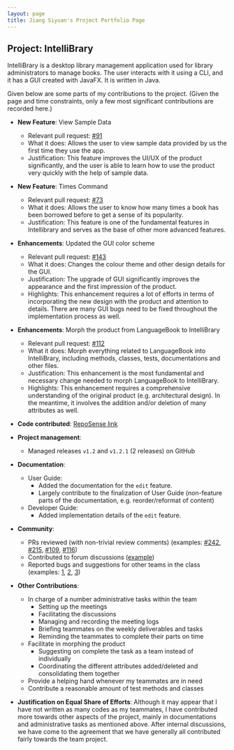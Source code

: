 ```yaml
---
layout: page
title: Jiang Siyuan's Project Portfolio Page
---
```


## Project: IntelliBrary

IntelliBrary is a desktop library management application used for library administrators to manage books. The user
interacts with it using a CLI, and it has a GUI created with JavaFX. It is written in Java.

Given below are some parts of my contributions to the project. (Given the page and time constraints, only a few most
significant contributions are recorded here.)

* **New Feature**: View Sample Data
  * Relevant pull request: [#91](https://github.com/AY2021S1-CS2103-F09-3/tp/pull/91)
  * What it does: Allows the user to view sample data provided by us the first time they use the app.
  * Justification: This feature improves the UI/UX of the product significantly, and the user is able to learn how to
  use the product very quickly with the help of sample data.

* **New Feature**: Times Command
  * Relevant pull request: [#73](https://github.com/AY2021S1-CS2103-F09-3/tp/pull/73)
  * What it does: Allows the user to know how many times a book has been borrowed before to get a sense of its
  popularity.
  * Justification: This feature is one of the fundamental features in Intellibrary and serves as the base of other more
  advanced features.

* **Enhancements**: Updated the GUI color scheme
  * Relevant pull request: [#143](https://github.com/AY2021S1-CS2103-F09-3/tp/pull/143)
  * What it does: Changes the colour theme and other design details for the GUI.
  * Justification: The upgrade of GUI significantly improves the appearance and the first impression of the product.
  * Highlights: This enhancement requires a lot of efforts in terms of incorporating the new design with the product
  and attention to details. There are many GUI bugs need to be fixed throughout the implementation process as well.

* **Enhancements**: Morph the product from LanguageBook to IntelliBrary
  * Relevant pull request: [\#112](https://github.com/AY2021S1-CS2103-F09-3/tp/pull/112)
  * What it does: Morph everything related to LanguageBook into IntelliBrary, including methods, classes, tests,
  documentations and other files.
  * Justification: This enhancement is the most fundamental and necessary change needed to morph LanguageBook to
  IntelliBrary.
  * Highlights: This enhancement requires a comprehensive understanding of the original product (e.g. architectural
  design). In the meantime, it involves the addition and/or deletion of many attributes as well.

* **Code contributed**:
[RepoSense link](https://nus-cs2103-ay2021s1.github.io/tp-dashboard/#breakdown=true&search=stefan-jiang)

* **Project management**:
  * Managed releases `v1.2` and `v1.2.1` (2 releases) on GitHub

* **Documentation**:
  * User Guide:
    * Added the documentation for the `edit` feature.
    * Largely contribute to the finalization of User Guide (non-feature parts of the documentation, e.g.
    reorder/reformat of content)
  * Developer Guide:
    * Added implementation details of the `edit` feature.

* **Community**:
  * PRs reviewed (with non-trivial review comments) (examples:
  [\#242](https://github.com/AY2021S1-CS2103-F09-3/tp/pull/242),
  [\#215](https://github.com/AY2021S1-CS2103-F09-3/tp/pull/215),
  [\#109](https://github.com/AY2021S1-CS2103-F09-3/tp/pull/109), 
  [\#116](https://github.com/AY2021S1-CS2103-F09-3/tp/pull/116))
  * Contributed to forum discussions ([example](https://github.com/nus-cs2103-AY2021S1/forum/issues/90))
  * Reported bugs and suggestions for other teams in the class (examples:
  [1](https://github.com/AY2021S1-CS2103-T14-2/tp/issues/97),
  [2](https://github.com/AY2021S1-CS2103-T14-2/tp/issues/98),
  [3](https://github.com/AY2021S1-CS2103-T14-2/tp/issues/98))
  
* **Other Contributions**:
  * In charge of a number administrative tasks within the team
    * Setting up the meetings
    * Facilitating the discussions
    * Managing and recording the meeting logs
    * Briefing teammates on the weekly deliverables and tasks
    * Reminding the teammates to complete their parts on time
  * Facilitate in morphing the product
    * Suggesting on complete the task as a team instead of individually
    * Coordinating the different attributes added/deleted and consolidating them together
  * Provide a helping hand whenever my teammates are in need
  * Contribute a reasonable amount of test methods and classes
    
* **Justification on Equal Share of Efforts**:
Although it may appear that I have not written as many codes as my teammates, I have contributed more towards other
aspects of the project, mainly in documentations and administrative tasks as mentioned above. After internal
discussions, we have come to the agreement that we have generally all contributed fairly towards the team project.
